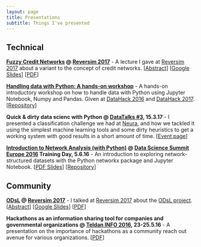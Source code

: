 ```yaml
---
layout: page
title: Presentations
subtitle: Things I've presented
---
```


## Technical

**[Fuzzy Credit Networks](https://docs.google.com/presentation/d/1e4WdkVnXWdrg7isx73lDnr1cu_oIKi0AwJxw3eja3GA/edit?usp=sharing) @ [Reversim 2017](https://summit2017.reversim.com/)** - A lecture I gave at [Reversim 2017](https://summit2017.reversim.com/) about a variant to the concept of credit networks. [[Abstract](https://summit2017.reversim.com/session/3c0885c7-3857-b68b-d283-24ed216a316f)] [[Google Slides](https://docs.google.com/presentation/d/1e4WdkVnXWdrg7isx73lDnr1cu_oIKi0AwJxw3eja3GA/edit?usp=sharing)] [[PDF](https://drive.google.com/file/d/0B3IYTOSJm0hOUWRMeEE0ZlhFVkk/view?usp=sharing)]

**[Handling data with Python: A hands-on workshop](https://github.com/DataHackIL/handling_data_with_python_datahack_workshop)** - A hands-on introductory workshop on how to handle data with Python using Jupyter Notebook, Numpy and Pandas. Given at [DataHack 2016](http://datahack-il.com/2016/) and [DataHack 2017](http://datahack-il.com/). [[Repository](https://github.com/DataHackIL/handling_data_with_python_datahack_workshop)]

**Quick & dirty data scienc with Python @ [DataTalks #3](https://www.meetup.com/DataHack/events/237926275/), 15.3.17** - I presented a classification challenge we had at [Neura](https://www.theneura.com/), and how we tackled it using the simplest machine learning tools and some dirty heuristics to get a working system with good results in a short amount of time. [[Event page](https://www.meetup.com/DataHack/events/237926275/)] 

**[Introduction to Network Analysis (with Python)](https://github.com/shaypal5/exploring_networks_with_python_intro) @ [Data Science Summit Europe 2016](https://www.xing-events.com/dataeu2016.html) Training Day, 5.6.16** - An introduction to exploring network-structured datasets with the Python networkx package and Jupyter Notebook. [[PDF Slides](https://www.dropbox.com/s/rbmxu3u98ysuomj/Introduction%20to%20Network%20Analysis%20%5BData%20Science%20Summit%202016%20Workshop%5D.pdf?dl=0)] [[Repository](https://github.com/shaypal5/exploring_networks_with_python_intro)]


## Community

**[ODsL](https://odsl.github.io/) @ [Reversim 2017](https://summit2017.reversim.com/)** - I talked at [Reversim 2017](https://summit2017.reversim.com/) about the [ODsL project](https://odsl.github.io/). [[Abstract](https://summit2017.reversim.com/session/5ffe1f3f-137a-405a-c420-08816400cc8e)] [[Google Slides](https://docs.google.com/presentation/d/1G1eonyxCapnCbklfnlfmXBpfs9r29ANcTQBWATGej28/edit?usp=sharing)] [[PDF](https://drive.google.com/file/d/0B3IYTOSJm0hOR2ZrVW9UMEVEZXc/view?usp=sharing)]

**Hackathons as an information sharing tool for companies and governmental organizations @ [Teldan INFO 2016](http://www.teldan.com/info2016/agenda.html), 23-25.5.16** - A presentation on the importance of hackathons as a community reach out avenue for various organizations. [[PDF](https://u4070062.dl.dropboxusercontent.com/u/4070062/Presentations/Teldan%20Conf%202016%20-%20Hackathons%20as%20a%20tool%20for%20knowledge%20transfer.pdf)]
